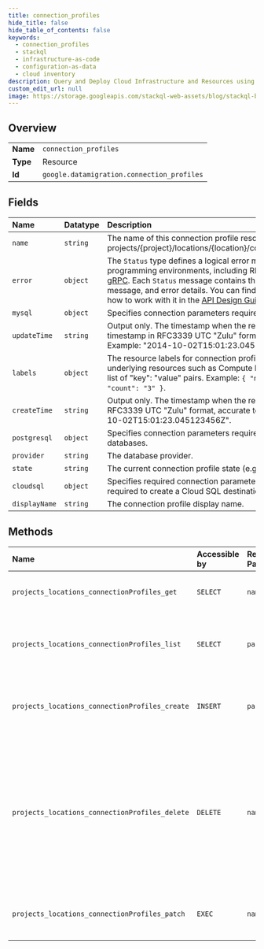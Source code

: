 ```yaml
---
title: connection_profiles
hide_title: false
hide_table_of_contents: false
keywords:
  - connection_profiles
  - stackql
  - infrastructure-as-code
  - configuration-as-data
  - cloud inventory
description: Query and Deploy Cloud Infrastructure and Resources using SQL
custom_edit_url: null
image: https://storage.googleapis.com/stackql-web-assets/blog/stackql-blog-post-featured-image.png
---
```

  
    

## Overview
<table><tbody>
<tr><td><b>Name</b></td><td><code>connection_profiles</code></td></tr>
<tr><td><b>Type</b></td><td>Resource</td></tr>
<tr><td><b>Id</b></td><td><code>google.datamigration.connection_profiles</code></td></tr>
</tbody></table>

## Fields
| Name | Datatype | Description |
|:-----|:---------|:------------|
| `name` | `string` | The name of this connection profile resource in the form of projects/{project}/locations/{location}/connectionProfiles/{connectionProfile}. |
| `error` | `object` | The `Status` type defines a logical error model that is suitable for different programming environments, including REST APIs and RPC APIs. It is used by [gRPC](https://github.com/grpc). Each `Status` message contains three pieces of data: error code, error message, and error details. You can find out more about this error model and how to work with it in the [API Design Guide](https://cloud.google.com/apis/design/errors). |
| `mysql` | `object` | Specifies connection parameters required specifically for MySQL databases. |
| `updateTime` | `string` | Output only. The timestamp when the resource was last updated. A timestamp in RFC3339 UTC "Zulu" format, accurate to nanoseconds. Example: "2014-10-02T15:01:23.045123456Z". |
| `labels` | `object` | The resource labels for connection profile to use to annotate any related underlying resources such as Compute Engine VMs. An object containing a list of "key": "value" pairs. Example: `{ "name": "wrench", "mass": "1.3kg", "count": "3" }`. |
| `createTime` | `string` | Output only. The timestamp when the resource was created. A timestamp in RFC3339 UTC "Zulu" format, accurate to nanoseconds. Example: "2014-10-02T15:01:23.045123456Z". |
| `postgresql` | `object` | Specifies connection parameters required specifically for PostgreSQL databases. |
| `provider` | `string` | The database provider. |
| `state` | `string` | The current connection profile state (e.g. DRAFT, READY, or FAILED). |
| `cloudsql` | `object` | Specifies required connection parameters, and, optionally, the parameters required to create a Cloud SQL destination database instance. |
| `displayName` | `string` | The connection profile display name. |
## Methods
| Name | Accessible by | Required Params | Description |
|:-----|:--------------|:----------------|:------------|
| `projects_locations_connectionProfiles_get` | `SELECT` | `name` | Gets details of a single connection profile. |
| `projects_locations_connectionProfiles_list` | `SELECT` | `parent` | Retrieves a list of all connection profiles in a given project and location. |
| `projects_locations_connectionProfiles_create` | `INSERT` | `parent` | Creates a new connection profile in a given project and location. |
| `projects_locations_connectionProfiles_delete` | `DELETE` | `name` | Deletes a single Database Migration Service connection profile. A connection profile can only be deleted if it is not in use by any active migration jobs. |
| `projects_locations_connectionProfiles_patch` | `EXEC` | `name` | Update the configuration of a single connection profile. |
